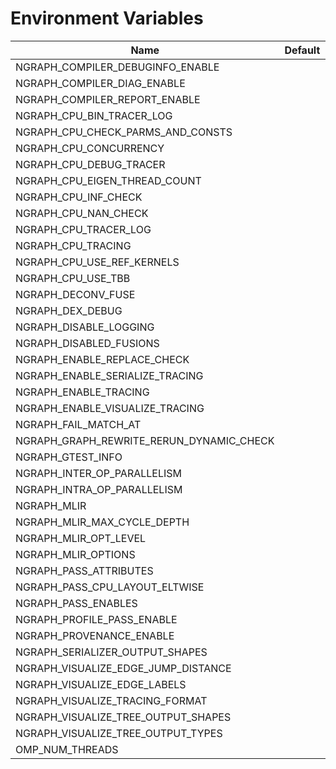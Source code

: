 # Environment Variables

| Name | Default | Description |
| ------------------------------------|:---:| --- |
| NGRAPH_COMPILER_DEBUGINFO_ENABLE | |
| NGRAPH_COMPILER_DIAG_ENABLE | |
| NGRAPH_COMPILER_REPORT_ENABLE | |
| NGRAPH_CPU_BIN_TRACER_LOG | |
| NGRAPH_CPU_CHECK_PARMS_AND_CONSTS | |
| NGRAPH_CPU_CONCURRENCY | |
| NGRAPH_CPU_DEBUG_TRACER | |
| NGRAPH_CPU_EIGEN_THREAD_COUNT | |
| NGRAPH_CPU_INF_CHECK | |
| NGRAPH_CPU_NAN_CHECK | |
| NGRAPH_CPU_TRACER_LOG | |
| NGRAPH_CPU_TRACING | |
| NGRAPH_CPU_USE_REF_KERNELS | |
| NGRAPH_CPU_USE_TBB | |
| NGRAPH_DECONV_FUSE | |
| NGRAPH_DEX_DEBUG | |
| NGRAPH_DISABLE_LOGGING | |
| NGRAPH_DISABLED_FUSIONS | |
| NGRAPH_ENABLE_REPLACE_CHECK | |
| NGRAPH_ENABLE_SERIALIZE_TRACING | |
| NGRAPH_ENABLE_TRACING | |
| NGRAPH_ENABLE_VISUALIZE_TRACING | |
| NGRAPH_FAIL_MATCH_AT | |
| NGRAPH_GRAPH_REWRITE_RERUN_DYNAMIC_CHECK | |
| NGRAPH_GTEST_INFO | |
| NGRAPH_INTER_OP_PARALLELISM | |
| NGRAPH_INTRA_OP_PARALLELISM | |
| NGRAPH_MLIR | |
| NGRAPH_MLIR_MAX_CYCLE_DEPTH | |
| NGRAPH_MLIR_OPT_LEVEL | |
| NGRAPH_MLIR_OPTIONS | |
| NGRAPH_PASS_ATTRIBUTES | |
| NGRAPH_PASS_CPU_LAYOUT_ELTWISE | |
| NGRAPH_PASS_ENABLES | |
| NGRAPH_PROFILE_PASS_ENABLE | |
| NGRAPH_PROVENANCE_ENABLE | |
| NGRAPH_SERIALIZER_OUTPUT_SHAPES | |
| NGRAPH_VISUALIZE_EDGE_JUMP_DISTANCE | |
| NGRAPH_VISUALIZE_EDGE_LABELS | |
| NGRAPH_VISUALIZE_TRACING_FORMAT | |
| NGRAPH_VISUALIZE_TREE_OUTPUT_SHAPES | |
| NGRAPH_VISUALIZE_TREE_OUTPUT_TYPES | |
| OMP_NUM_THREADS | |
